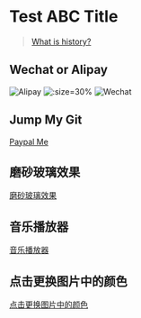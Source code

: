 # Test ABC Title

> [What is history?](HISTORY.md)

## Wechat or Alipay
![Alipay](images/IMG_4184.JPG ':size=25% ')
![](images/coffee.jpg ':size=30% ')
![Wechat](images/IMG_4202.JPG ':size=25%')

## Jump My Git
[Paypal Me](https://github.com/poiAnyoc)

## 磨砂玻璃效果
[磨砂玻璃效果](https://poianyoc.github.io/blog-poi/css/backdrop-filter/frosting-glass.html)


## 音乐播放器
[音乐播放器](https://poianyoc.github.io/blog-poi/music-player/index.html)


## 点击更换图片中的颜色
[点击更换图片中的颜色](https://poianyoc.github.io/blog-poi/canvas-changeColor/clickcanva-changecolor.html)